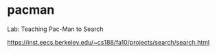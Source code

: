 # pacman
Lab: Teaching Pac-Man to Search

https://inst.eecs.berkeley.edu/~cs188/fa10/projects/search/search.html

